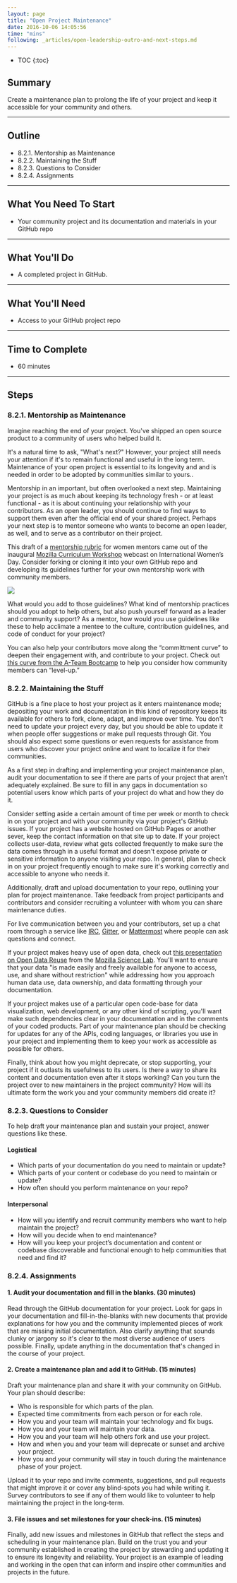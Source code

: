 ```yaml
---
layout: page
title: "Open Project Maintenance"
date: 2016-10-06 14:05:56
time: "mins"
following: _articles/open-leadership-outro-and-next-steps.md
---
```

* TOC
{:toc}

## Summary

Create a maintenance plan to prolong the life of your project and keep it accessible for your community and others.

* * *

## Outline

*   8.2.1\. Mentorship as Maintenance
*   8.2.2\. Maintaining the Stuff
*   8.2.3\. Questions to Consider
*   8.2.4\. Assignments

* * *

## What You Need To Start

*   Your community project and its documentation and materials in your GitHub repo

* * *

## What You'll Do

*   A completed project in GitHub.

* * *

## What You'll Need

*   Access to your GitHub project repo

* * *

## Time to Complete

*   60 minutes

* * *

## Steps

### 8.2.1\. Mentorship as Maintenance

Imagine reaching the end of your project. You've shipped an open source product to a community of users who helped build it.

It's a natural time to ask, "What's next?" However, your project still needs your attention if it's to remain functional and useful in the long term. Maintenance of your open project is essential to its longevity and and is needed in order to be adopted by communities similar to yours..

Mentorship in an important, but often overlooked a next step. Maintaining your project is as much about keeping its technology fresh - or at least functional - as it is about continuing your relationship with your contributors. As an open leader, you should continue to find ways to support them even after the official end of your shared project. Perhaps your next step is to mentor someone who wants to become an open leader, as well, and to serve as a contributor on their project.

This draft of a [mentorship rubric](https://github.com/MozillaFoundation/curriculum-workshop/blob/master/march-8-2016/g-doc-transcript.md) for women mentors came out of the inaugural [Mozilla Curriculum Workshop](https://teach.mozilla.org/community/curriculum-workshop/) webcast on International Women’s Day. Consider forking or cloning it into your own GitHub repo and developing its guidelines further for your own mentorship work with community members.

[![](https://lh4.googleusercontent.com/_4h4xPUhInqRys3fyQ_45hnrSg9A24UxqPec-a3wc_ZuDLlg0m6moNQgXgX1t_s-ggRkjvQ8HvxqKMl04REyKwzvKvlzagU4WXRVR8oTNi1GSfsefL2SaeFoeXQMQozEbHst3m-h)](https://github.com/MozillaFoundation/curriculum-workshop/blob/master/march-8-2016/g-doc-transcript.md)

What would you add to those guidelines? What kind of mentorship practices should you adopt to help others, but also push yourself forward as a leader and community support? As a mentor, how would you use guidelines like these to help acclimate a mentee to the culture, contribution guidelines, and code of conduct for your project?

You can also help your contributors move along the “committment curve” to deepen their engagement with, and contribute to your project. Check out [this curve from the A-Team Bootcamp](http://ateam-bootcamp.readthedocs.io/en/latest/guide/curve.html) to help you consider how community members can “level-up.”

### 8.2.2\. Maintaining the Stuff

GitHub is a fine place to host your project as it enters maintenance mode; depositing your work and documentation in this kind of repository keeps its available for others to fork, clone, adapt, and improve over time. You don't need to update your project every day, but you should be able to update it when people offer suggestions or make pull requests through Git. You should also expect some questions or even requests for assistance from users who discover your project online and want to localize it for their communities.

As a first step in drafting and implementing your project maintenance plan, audit your documentation to see if there are parts of your project that aren't adequately explained. Be sure to fill in any gaps in documentation so potential users know which parts of your project do what and how they do it.

Consider setting aside a certain amount of time per week or month to check in on your project and with your community via your project's GitHub issues. If your project has a website hosted on GitHub Pages or another sever, keep the contact information on that site up to date. If your project collects user-data, review what gets collected frequently to make sure the data comes through in a useful format and doesn't expose private or sensitive information to anyone visiting your repo. In general, plan to check in on your project frequently enough to make sure it's working correctly and accessible to anyone who needs it.

Additionally, draft and upload documentation to your repo, outlining your plan for project maintenance. Take feedback from project participants and contributors and consider recruiting a volunteer with whom you can share maintenance duties.

For live communication between you and your contributors, set up a chat room through a service like [IRC](https://developer.mozilla.org/en-US/docs/Mozilla/QA/Getting_Started_with_IRC), [Gitter](https://gitter.im/), or [Mattermost](http://www.mattermost.org/) where people can ask questions and connect.

If your project makes heavy use of open data, check out [this presentation on Open Data Reuse](https://docs.google.com/presentation/d/1kZd-ZD5lru5a7jIbyi9q8cBYCCAKRnIBSRvixYFtoF0/edit?pref=2&pli=1#slide=id.g1088c5b110_0_72) from the [Mozilla Science Lab](https://mozillascience.org/). You'll want to ensure that your data "is made easily and freely available for anyone to access, use, and share without restriction" while addressing how you approach human data use, data ownership, and data formatting through your documentation.

If your project makes use of a particular open code-base for data visualization, web development, or any other kind of scripting, you'll want make such dependencies clear in your documentation and in the comments of your coded products. Part of your maintenance plan should be checking for updates for any of the APIs, coding languages, or libraries you use in your project and implementing them to keep your work as accessible as possible for others.

Finally, think about how you might deprecate, or stop supporting, your project if it outlasts its usefulness to its users. Is there a way to share its content and documentation even after it stops working? Can you turn the project over to new maintainers in the project community? How will its ultimate form the work you and your community members did create it?

### 8.2.3\. Questions to Consider

To help draft your maintenance plan and sustain your project, answer questions like these.

#### Logistical

*   Which parts of your documentation do you need to maintain or update?
*   Which parts of your content or codebase do you need to maintain or update?
*   How often should you perform maintenance on your repo?

#### Interpersonal

*   How will you identify and recruit community members who want to help maintain the project?
*   How will you decide when to end maintenance?
*   How will you keep your project’s documentation and content or codebase discoverable and functional enough to help communities that need and find it?

### 8.2.4\. Assignments

#### 1\. Audit your documentation and fill in the blanks. (30 minutes)

Read through the GitHub documentation for your project. Look for gaps in your documentation and fill-in-the-blanks with new documents that provide explanations for how you and the community implemented pieces of work that are missing initial documentation. Also clarify anything that sounds clunky or jargony so it's clear to the most diverse audience of users possible. Finally, update anything in the documentation that's changed in the course of your project.

#### 2\. Create a maintenance plan and add it to GitHub. (15 minutes)

Draft your maintenance plan and share it with your community on GitHub. Your plan should describe:

*   Who is responsible for which parts of the plan.
*   Expected time commitments from each person or for each role.
*   How you and your team will maintain your technology and fix bugs.
*   How you and your team will maintain your data.
*   How you and your team will help others fork and use your project.
*   How and when you and your team will deprecate or sunset and archive your project.
*   How you and your community will stay in touch during the maintenance phase of your project.

Upload it to your repo and invite comments, suggestions, and pull requests that might improve it or cover any blind-spots you had while writing it. Survey contributors to see if any of them would like to volunteer to help maintaining the project in the long-term.

#### 3\. File issues and set milestones for your check-ins. (15 minutes)

Finally, add new issues and milestones in GitHub that reflect the steps and scheduling in your maintenance plan. Build on the trust you and your community established in creating the project by stewarding and updating it to ensure its longevity and reliability. Your project is an example of leading and working in the open that can inform and inspire other communities and projects in the future.